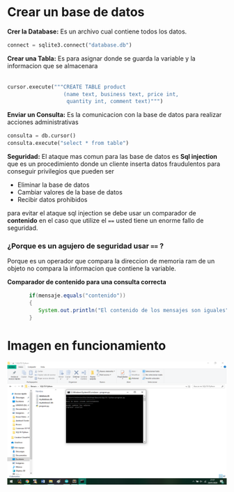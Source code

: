 # Crear un base de datos


**Crer la Database:** Es un archivo cual contiene todos los datos.

```python
connect = sqlite3.connect("database.db")
```

**Crear una Tabla:** Es para asignar donde se guarda la variable y la informacion que se almacenara

```python

cursor.execute("""CREATE TABLE product
                  (name text, business text, price int, 
                   quantity int, comment text)""")
```

**Enviar un Consulta:** Es la comunicacion con la base de datos para realizar acciones administrativas

```python
consulta = db.cursor()
consulta.execute("select * from table")
```

**Seguridad:** El ataque mas comun para las base de datos es **Sql injection** que es un procedimiento donde un cliente inserta datos fraudulentos para conseguir privilegios que pueden ser 

* Eliminar la base de datos
* Cambiar valores de la base de datos
* Recibir datos prohibidos

para evitar el ataque sql injection se debe usar un comparador de **contenido** en el caso que utilize el ```==```  usted tiene un enorme fallo de seguridad.

### ¿Porque es un agujero de seguridad usar ```==``` ?
Porque es un operador que compara la direccion de memoria ram de un objeto no compara la informacion que contiene la variable.

**Comparador de contenido para una consulta correcta**
 
 ```java
        if(mensaje.equals("contenido"))
        {
           System.out.println("El contenido de los mensajes son iguales");
        }
 
```


# Imagen en funcionamiento

![alt text](https://github.com/IDiegoUlises/Crea-una-Base-de-Datos/blob/master/images/database.png)








